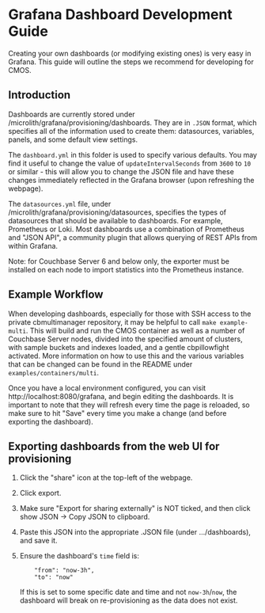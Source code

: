 # Grafana Dashboard Development Guide #

Creating your own dashboards (or modifying existing ones) is very easy in Grafana. This guide will outline the steps we recommend for developing for CMOS.

## Introduction ##

Dashboards are currently stored under /microlith/grafana/provisioning/dashboards. They are in `.JSON` format, which specifies all of the information used to create them: datasources, variables, panels, and some default view settings.

The `dashboard.yml` in this folder is used to specify various defaults. You may find it useful to change the value of `updateIntervalSeconds` from `3600` to `10` or similar - this will allow you to change the JSON file and have these changes immediately reflected in the Grafana browser (upon refreshing the webpage).

The `datasources.yml` file, under /microlith/grafana/provisioning/datasources, specifies the types of datasources that should be available to dashboards. For example, Prometheus or Loki. Most dashboards use a combination of Prometheus and "JSON API", a community plugin that allows querying of REST APIs from within Grafana.

Note: for Couchbase Server 6 and below only, the exporter must be installed on each node to import statistics into the Prometheus instance.

## Example Workflow ##

When developing dashboards, especially for those with SSH access to the private cbmultimanager repository, it may be helpful to call `make example-multi`. This will build and run the CMOS container as well as a number of Couchbase Server nodes, divided into the specified amount of clusters, with sample buckets and indexes loaded, and a gentle cbpillowfight activated. More information on how to use this and the various variables that can be changed can be found in the README under `examples/containers/multi`.

Once you have a local environment configured, you can visit http://localhost:8080/grafana, and begin editing the dashboards. It is important to note that they will refresh every time the page is reloaded, so make sure to hit "Save" every time you make a change (and before exporting the dashboard).

## Exporting dashboards from the web UI for provisioning ##

1. Click the "share" icon at the top-left of the webpage.
2. Click export.
3. Make sure "Export for sharing externally" is NOT ticked, and then click show JSON -> Copy JSON to clipboard.
4. Paste this JSON into the appropriate .JSON file (under .../dashboards), and save it.
5. Ensure the dashboard's `time` field is:
    ```"time": {
        "from": "now-3h",
        "to": "now"
    ```

    If this is set to some specific date and time and not `now-3h`/`now`, the dashboard will break on re-provisioning as the data does not exist.

